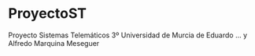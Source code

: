 # ProyectoST
 Proyecto Sistemas Telemáticos 3º Universidad de Murcia de Eduardo ... y Alfredo Marquina Meseguer
